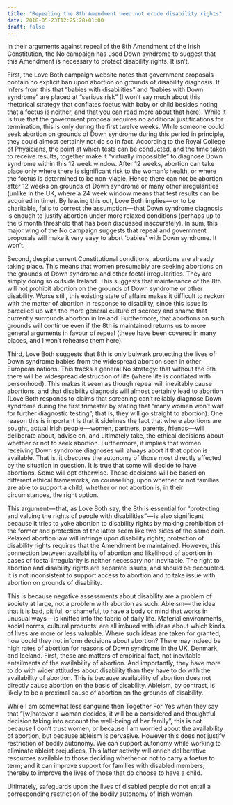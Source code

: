 ```yaml
---
title: "Repealing the 8th Amendment need not erode disability rights"
date: 2018-05-23T12:25:28+01:00
draft: false
---
```

In their arguments against repeal of the 8th Amendment of the Irish Constitution, the No campaign has used Down syndrome to suggest that this Amendment is necessary to protect disability rights. It isn’t.

First, the Love Both campaign website notes that government proposals contain no explicit ban upon abortion on grounds of disability diagnosis. It infers from this that “babies with disabilities” and “babies with Down syndrome” are placed at “serious risk” (I won’t say much about this rhetorical strategy that conflates foetus with baby or child besides noting that a foetus is neither, and that you can read more about that here). While it is true that the government proposal requires no additional justifications for termination, this is only during the first twelve weeks. While someone could seek abortion on grounds of Down syndrome during this period in principle, they could almost certainly not do so in fact. According to the Royal College of Physicians, the point at which tests can be conducted, and the time taken to receive results, together make it “virtually impossible” to diagnose Down syndrome within this 12 week window. After 12 weeks, abortion can take place only where there is significant risk to the woman’s health, or where the foetus is determined to be non-viable. Hence there can not be abortion after 12 weeks on grounds of Down syndrome or many other irregularities (unlike in the UK, where a 24 week window means that test results can be acquired in time). By leaving this out, Love Both implies — or to be charitable, fails to correct the assumption — that Down syndrome diagnosis is enough to justify abortion under more relaxed conditions (perhaps up to the 6 month threshold that has been discussed inaccurately). In sum, this major wing of the No campaign suggests that repeal and government proposals will make it very easy to abort ‘babies’ with Down syndrome. It won’t.

Second, despite current Constitutional conditions, abortions are already taking place. This means that women presumably are seeking abortions on the grounds of Down syndrome and other foetal irregularities. They are simply doing so outside Ireland. This suggests that maintenance of the 8th will not prohibit abortion on the grounds of Down syndrome or other disability. Worse still, this existing state of affairs makes it difficult to reckon with the matter of abortion in response to disability, since this issue is parcelled up with the more general culture of secrecy and shame that currently surrounds abortion in Ireland. Furthermore, that abortions on such grounds will continue even if the 8th is maintained returns us to more general arguments in favour of repeal (these have been covered in many places, and I won’t rehearse them here).

Third, Love Both suggests that 8th is only bulwark protecting the lives of Down syndrome babies from the widespread abortion seen in other European nations. This tracks a general No strategy: that without the 8th there will be widespread destruction of life (where life is conflated with personhood). This makes it seem as though repeal will inevitably cause abortions, and that disability diagnosis will almost certainly lead to abortion (Love Both responds to claims that screening can’t reliably diagnose Down syndrome during the first trimester by stating that “many women won’t wait for further diagnostic testing”; that is, they will go straight to abortion). One reason this is important is that it sidelines the fact that where abortions are sought, actual Irish people — women, partners, parents, friends — will deliberate about, advise on, and ultimately take, the ethical decisions about whether or not to seek abortion. Furthermore, it implies that women receiving Down syndrome diagnoses will always abort if that option is available. That is, it obscures the autonomy of those most directly affected by the situation in question. It is true that some will decide to have abortions. Some will opt otherwise. These decisions will be based on different ethical frameworks, on counselling, upon whether or not families are able to support a child; whether or not abortion is, in their circumstances, the right option.

This argument — that, as Love Both say, the 8th is essential for “protecting and valuing the rights of people with disabilities” — is also significant because it tries to yoke abortion to disability rights by making prohibition of the former and protection of the latter seem like two sides of the same coin. Relaxed abortion law will infringe upon disability rights; protection of disability rights requires that the Amendment be maintained. However, this connection between availability of abortion and likelihood of abortion in cases of foetal irregularity is neither necessary nor inevitable. The right to abortion and disability rights are separate issues, and should be decoupled. It is not inconsistent to support access to abortion and to take issue with abortion on grounds of disability.

This is because negative assessments about disability are a problem of society at large, not a problem with abortion as such. Ableism— the idea that it is bad, pitiful, or shameful, to have a body or mind that works in unusual ways — is knitted into the fabric of daily life. Material environments, social norms, cultural products: are all imbued with ideas about which kinds of lives are more or less valuable. Where such ideas are taken for granted, how could they not inform decisions about abortion? There may indeed be high rates of abortion for reasons of Down syndrome in the UK, Denmark, and Iceland. First, these are matters of empirical fact, not inevitable entailments of the availability of abortion. And importantly, they have more to do with wider attitudes about disability than they have to do with the availability of abortion. This is because availability of abortion does not directly cause abortion on the basis of disability. Ableism, by contrast, is likely to be a proximal cause of abortion on the grounds of disability.

While I am somewhat less sanguine then Together For Yes when they say that “[w]hatever a woman decides, it will be a considered and thoughtful decision taking into account the well-being of her family”, this is not because I don’t trust women, or because I am worried about the availability of abortion, but because ableism is pervasive. However this does not justify restriction of bodily autonomy. We can support autonomy while working to eliminate ableist prejudices. This latter activity will enrich deliberative resources available to those deciding whether or not to carry a foetus to term; and it can improve support for families with disabled members, thereby to improve the lives of those that do choose to have a child.

Ultimately, safeguards upon the lives of disabled people do not entail a corresponding restriction of the bodily autonomy of Irish women.